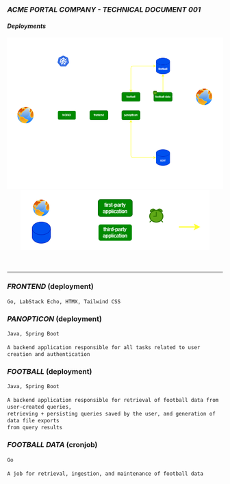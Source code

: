 ### ***ACME PORTAL COMPANY - TECHNICAL DOCUMENT 001***

#### ***Deployments***

<div align="center">
    <img src="deployments.png"> 
    <img src="legend.png"> 
</div>
<br/>
<br/>


---

### ***FRONTEND*** (deployment)
```
Go, LabStack Echo, HTMX, Tailwind CSS
```
### ***PANOPTICON*** (deployment)
```
Java, Spring Boot

A backend application responsible for all tasks related to user creation and authentication
```
### ***FOOTBALL*** (deployment)
```
Java, Spring Boot

A backend application responsible for retrieval of football data from user-created queries, 
retrieving + persisting queries saved by the user, and generation of data file exports
from query results
```
### ***FOOTBALL DATA*** (cronjob)
```
Go

A job for retrieval, ingestion, and maintenance of football data 
```